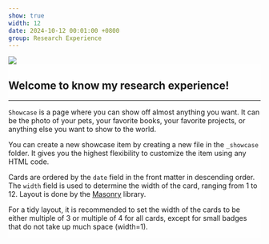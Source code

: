 ```yaml
---
show: true
width: 12
date: 2024-10-12 00:01:00 +0800
group: Research Experience
---
```

<div>
    <img data-src="{{ 'assets/images/covers/cellculture.jpg' | relative_url }}" class="lazy w-100 rounded-sm" src="{{ '/assets/images/empty_300x200.png' | relative_url }}">
    <div class="card-img-overlay" style="overflow: scroll; background: rgb(255,255,255,0.8)">
        <h2 class="p-4">Welcome to know my research experience!</h2>        
        <hr />
        <p>
            <code>Showcase</code> is a page where you can show off almost anything you want. It can be the photo of your pets, your favorite books, your favorite projects, or anything else you want to show to the world.
        </p>
        <p>
            You can create a new showcase item by creating a new file in the <code>_showcase</code> folder. It gives you the highest flexibility to customize the item using any HTML code.
        </p>
        <p>
            Cards are ordered by the <code>date</code> field in the front matter in descending order. The <code>width</code> field is used to determine the width of the card, ranging from 1 to 12.
            Layout is done by the <a href="https://masonry.desandro.com/" target="_blank">Masonry</a> library.
        </p>
        <p>
            For a tidy layout, it is recommended to set the width of the cards to be either multiple of 3 or multiple of 4 for all cards, except for small badges that do not take up much space (width=1).
        </p>
    </div>
</div>
